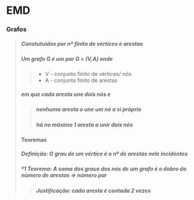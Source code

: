 # EMD

### Grafos
>##### Constutuidos por nº finito de *vértices* e *arestas*
>##### Um grafo G é um par G = (V,A) onde
>>- V - conjunto finito de vértices/ nós
>>- A - conjunto finito de arestas
>##### em que cada aresta une dois nós e 
>>##### nenhuma aresta o une um nó a si próprio
>>##### há no máximo 1 aresta a unir dois nós
>
>#### Teoremas
>##### *Definição*: O grau de um vértice é o nº de arestas nele incidentes
>##### *º1 Teorema*: A soma dos graus dos nós de um grafo é o dobro do número de arestas => número par
>>##### *Justificação*: cada aresta é contada 2 vezes  
